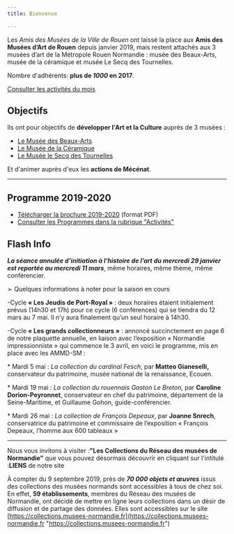 ```yaml
---
title: Bienvenue

---
```

Les _Amis des Musées de la Ville de Rouen_ ont laissé la place aux **Amis des Musées d’Art de Rouen** depuis janvier 2019, mais restent attachés aux 3 musées d’art de la Métropole Rouen Normandie : musée des Beaux-Arts, musée de la céramique et musée Le Secq des Tournelles.

Nombre d'adhérents: **plus de _1000_ en 2017**.

[Consulter les activités du mois](/pages/activites-du-mois.html)

## Objectifs

Ils ont pour objectifs de **développer l'Art et la Culture** auprès de 3 musées :

* [Le Musée des Beaux-Arts](http://mbarouen.fr/fr)
* [Le Musée de la Céramique](http://museedelaceramique.fr/fr)
* [Le Musée le Secq des Tournelles](http://museelesecqdestournelles.fr/fr)

Et d'animer auprès d'eux les **actions de Mécénat**.

***

## Programme 2019-2020

* [Télécharger la brochure 2019-2020](/fichiers/plaquette-2019-2020.pdf) (format PDF)
* [Consulter les Programmes dans la rubrique "Activités"](/pages/activites.html)

## Flash Info

  
**_La séance annulée d’initiation à l’histoire de l’art du mercredi 29 janvier est reportée au mercredi 11 mars_**, même horaires, même thème, même conférencier.

➢  Quelques informations à noter pour la saison en cours

\-Cycle **« Les Jeudis de Port-Royal »** : deux horaires étaient initialement prévus (14h30 et 17h) pour ce cycle (6 conférences) qui se tiendra du 12 mars au 7 mai. Il n’y aura finalement qu’un seul horaire à 14h30.

\-Cycle **« Les grands collectionneurs »** : annoncé succinctement en page 6 de notre plaquette annuelle, en liaison avec l’exposition « Normandie impressionniste » qui commence le 3 avril, en voici le programme, mis en place avec les AMMD-SM :

\* Mardi 5 mai : _La collection du cardinal Fesch_, par **Matteo Gianeselli,** conservateur du patrimoine, musée national de la renaissance, Ecouen.

\* Mardi 19 mai : _La collection du rouennais Gaston Le Breton,_ par **Caroline Dorion-Peyronnet**, conservateur en chef du patrimoine, département de la Seine-Maritime, et Guillaume Gohon, guide-conférencier.

\* Mardi 26 mai : _La collection de François Depeaux_, par **Joanne Snrech**, conservatrice du patrimoine et commissaire de l’exposition « François Depeaux, l’homme aux 600 tableaux »

***

Nous vous invitons à visiter :**"Les Collections du Réseau des musées de Normandie"** que vous pouvez désormais découvrir en cliquant sur l'intitulé :**LIENS** de notre site

À compter du 9 septembre 2019, près de **_70 000 objets et œuvres_** issus des collections des musées
normands sont accessibles à tous de chez soi. En effet, **59 établissements**, membres du Réseau des musées de Normandie, ont décidé de mettre en ligne leurs collections dans un désir de diffusion et de partage des données. Elles sont accessibles sur le site [https://collections.musees-normandie.fr](https://collections.musees-normandie.fr "https://collections.musees-normandie.fr")